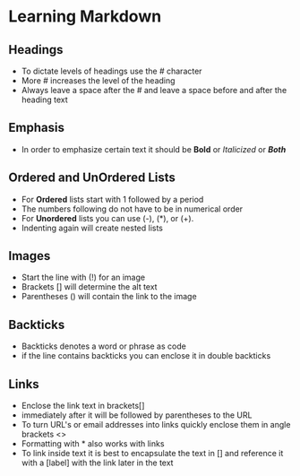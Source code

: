 # Learning Markdown

## Headings

- To dictate levels of headings use the # character
- More # increases the level of the heading
- Always leave a space after the # and leave a space before and after the heading text

## Emphasis

- In order to emphasize certain text it should be **Bold** or *Italicized* or ***Both***

## Ordered and UnOrdered Lists

- For **Ordered** lists start with 1 followed by a period
- The numbers following do not have to be in numerical order
- For **Unordered** lists you can use (-), (*), or (+).
- Indenting again will create nested lists

## Images

- Start the line with (!) for an image
- Brackets [] will determine the alt text
- Parentheses () will contain the link to the image 

## Backticks

- Backticks denotes a word or phrase as code
- if the line contains backticks you can enclose it in double backticks 

## Links

- Enclose the link text in brackets[]
- immediately after it will be followed by parentheses to the URL
- To turn URL's or email addresses into links quickly enclose them in angle brackets <>
- Formatting with * also works with links
- To link inside text it is best to encapsulate the text in [] and reference it with a [label] with the link later in the text




